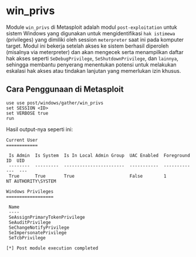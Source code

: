 # win_privs

Module `win_privs` di Metasploit adalah modul `post-exploitation` untuk sistem Windows yang digunakan untuk mengidentifikasi `hak istimewa` (privileges) yang dimiliki oleh session `meterpreter` saat ini pada komputer target. Modul ini bekerja setelah akses ke sistem berhasil diperoleh (misalnya via meterpreter) dan akan mengecek serta menampilkan daftar hak akses seperti `SeDebugPrivilege`, `SeShutdownPrivilege`, dan `lainnya`, sehingga membantu penyerang menentukan potensi untuk melakukan eskalasi hak akses atau tindakan lanjutan yang memerlukan izin khusus.

## Cara Penggunaan di Metasploit

```
use use post/windows/gather/win_privs
set SESSION <ID>
set VERBOSE true
run
```

Hasil output-nya seperti ini:

```
Current User
============

 Is Admin  Is System  Is In Local Admin Group  UAC Enabled  Foreground ID  UID
 --------  ---------  -----------------------  -----------  -------------  ---
 True      True       True                     False        1              NT AUTHORITY\SYSTEM

Windows Privileges
==================

 Name
 ----
 SeAssignPrimaryTokenPrivilege
 SeAuditPrivilege
 SeChangeNotifyPrivilege
 SeImpersonatePrivilege
 SeTcbPrivilege

[*] Post module execution completed
```

